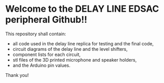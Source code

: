 # Welcome to the DELAY LINE EDSAC peripheral Github!!

This repository shall contain:
* all code used in the delay line replica for testing and the final code, 
* circuit diagrams of the delay line and the level shifters,
* component lists for each circuit,
* stl files of the 3D printed microphone and speaker holders,
* and the Arduino pin values.

Thank you!
